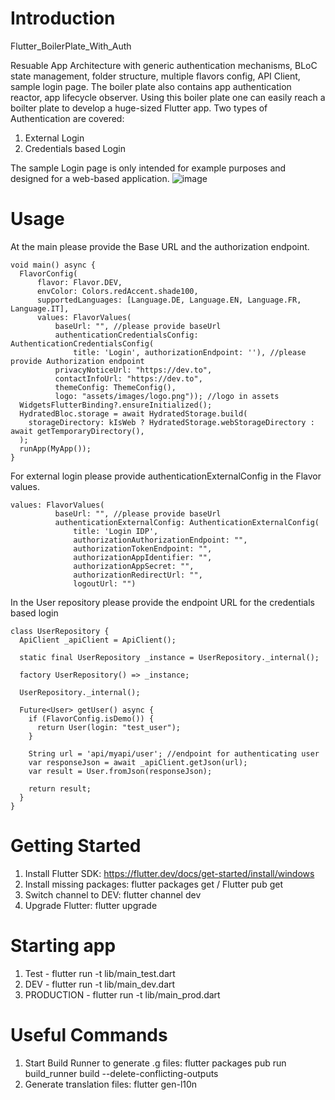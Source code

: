 

# Introduction 
Flutter_BoilerPlate_With_Auth

Resuable App Architecture with generic authentication mechanisms, BLoC state management, folder structure, multiple flavors config, API Client, sample login page. The boiler plate also contains app authentication reactor, app lifecycle observer. 
Using this boiler plate one can easily reach a boilter plate to develop a huge-sized Flutter app. 
Two types of Authentication are covered:
1. External Login
2. Credentials based Login

The sample Login page is only intended for example purposes and designed for a web-based application. 
![image](https://user-images.githubusercontent.com/23314441/198387317-8e34bff0-a6e2-49bf-9dad-51cc051124cb.png)
# Usage
At the main please provide the Base URL and the authorization endpoint. 

```
void main() async {
  FlavorConfig(
      flavor: Flavor.DEV,
      envColor: Colors.redAccent.shade100,
      supportedLanguages: [Language.DE, Language.EN, Language.FR, Language.IT],
      values: FlavorValues(
          baseUrl: "", //please provide baseUrl
          authenticationCredentialsConfig: AuthenticationCredentialsConfig(
              title: 'Login', authorizationEndpoint: ''), //please provide Authorization endpoint
          privacyNoticeUrl: "https://dev.to",
          contactInfoUrl: "https://dev.to",
          themeConfig: ThemeConfig(),
          logo: "assets/images/logo.png")); //logo in assets
  WidgetsFlutterBinding?.ensureInitialized();
  HydratedBloc.storage = await HydratedStorage.build(
    storageDirectory: kIsWeb ? HydratedStorage.webStorageDirectory : await getTemporaryDirectory(),
  );
  runApp(MyApp());
}
```

For external login please provide authenticationExternalConfig in the Flavor values.
```
values: FlavorValues(
          baseUrl: "", //please provide baseUrl
          authenticationExternalConfig: AuthenticationExternalConfig(
              title: 'Login IDP',
              authorizationAuthorizationEndpoint: "",
              authorizationTokenEndpoint: "",
              authorizationAppIdentifier: "",
              authorizationAppSecret: "",
              authorizationRedirectUrl: "",
              logoutUrl: "")
```
In the User repository please provide the  endpoint URL for the credentials based login 
```
class UserRepository {
  ApiClient _apiClient = ApiClient();

  static final UserRepository _instance = UserRepository._internal();

  factory UserRepository() => _instance;

  UserRepository._internal();

  Future<User> getUser() async {
    if (FlavorConfig.isDemo()) {
      return User(login: "test_user");
    }

    String url = 'api/myapi/user'; //endpoint for authenticating user
    var responseJson = await _apiClient.getJson(url);
    var result = User.fromJson(responseJson);

    return result;
  }
}

```
# Getting Started
1. Install Flutter SDK: https://flutter.dev/docs/get-started/install/windows
2. Install missing packages: flutter packages get / Flutter pub get
3. Switch channel to DEV: flutter channel dev
4. Upgrade Flutter: flutter upgrade

# Starting app
1. Test - flutter run -t lib/main_test.dart
2. DEV - flutter run -t lib/main_dev.dart
3. PRODUCTION - flutter run -t lib/main_prod.dart

# Useful Commands
1. Start Build Runner to generate .g files: flutter packages pub run build_runner build --delete-conflicting-outputs 
2. Generate translation files: flutter gen-l10n

